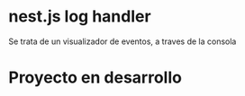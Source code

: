 # nest.js log handler

Se trata de un visualizador de eventos, a traves de la consola

# Proyecto en desarrollo